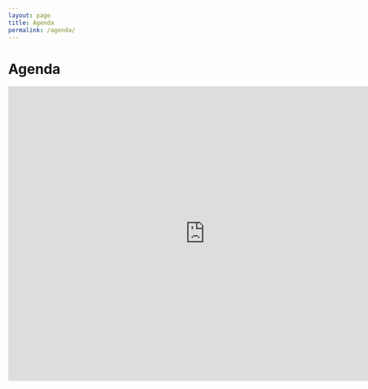 ```yaml
---
layout: page
title: Agenda
permalink: /agenda/
---
```


<h1>Agenda</h1>

<iframe src="https://calendar.google.com/calendar/embed?src=hr5il8bai81ckj1etfj7l2mb10%40group.calendar.google.com&ctz=America/Sao_Paulo" style="border: 0" width="800" height="600" frameborder="0" scrolling="no"></iframe>

